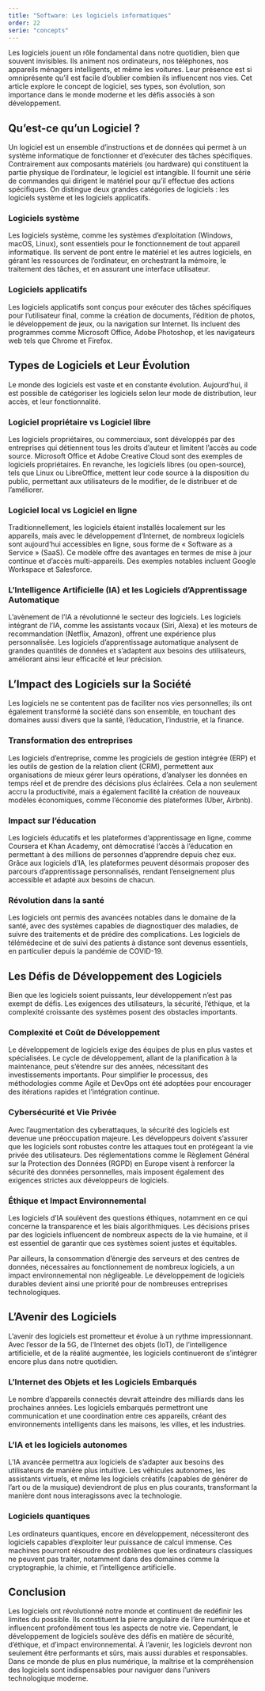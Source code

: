 ```yaml
---
title: "Software: Les logiciels informatiques"
order: 22
serie: "concepts"
---
```


Les logiciels jouent un rôle fondamental dans notre quotidien, bien que souvent invisibles. Ils animent nos ordinateurs, nos téléphones, nos appareils ménagers intelligents, et même les voitures. Leur présence est si omniprésente qu’il est facile d’oublier combien ils influencent nos vies. Cet article explore le concept de logiciel, ses types, son évolution, son importance dans le monde moderne et les défis associés à son développement.

## Qu’est-ce qu’un Logiciel ?
Un logiciel est un ensemble d’instructions et de données qui permet à un système informatique de fonctionner et d’exécuter des tâches spécifiques. Contrairement aux composants matériels (ou hardware) qui constituent la partie physique de l’ordinateur, le logiciel est intangible. Il fournit une série de commandes qui dirigent le matériel pour qu’il effectue des actions spécifiques. On distingue deux grandes catégories de logiciels : les logiciels système et les logiciels applicatifs.

### Logiciels système
Les logiciels système, comme les systèmes d’exploitation (Windows, macOS, Linux), sont essentiels pour le fonctionnement de tout appareil informatique. Ils servent de pont entre le matériel et les autres logiciels, en gérant les ressources de l’ordinateur, en orchestrant la mémoire, le traitement des tâches, et en assurant une interface utilisateur.

### Logiciels applicatifs
Les logiciels applicatifs sont conçus pour exécuter des tâches spécifiques pour l’utilisateur final, comme la création de documents, l’édition de photos, le développement de jeux, ou la navigation sur Internet. Ils incluent des programmes comme Microsoft Office, Adobe Photoshop, et les navigateurs web tels que Chrome et Firefox.

## Types de Logiciels et Leur Évolution
Le monde des logiciels est vaste et en constante évolution. Aujourd’hui, il est possible de catégoriser les logiciels selon leur mode de distribution, leur accès, et leur fonctionnalité.

### Logiciel propriétaire vs Logiciel libre
Les logiciels propriétaires, ou commerciaux, sont développés par des entreprises qui détiennent tous les droits d’auteur et limitent l’accès au code source. Microsoft Office et Adobe Creative Cloud sont des exemples de logiciels propriétaires. En revanche, les logiciels libres (ou open-source), tels que Linux ou LibreOffice, mettent leur code source à la disposition du public, permettant aux utilisateurs de le modifier, de le distribuer et de l’améliorer.

### Logiciel local vs Logiciel en ligne
Traditionnellement, les logiciels étaient installés localement sur les appareils, mais avec le développement d’Internet, de nombreux logiciels sont aujourd’hui accessibles en ligne, sous forme de « Software as a Service » (SaaS). Ce modèle offre des avantages en termes de mise à jour continue et d’accès multi-appareils. Des exemples notables incluent Google Workspace et Salesforce.

### L’Intelligence Artificielle (IA) et les Logiciels d’Apprentissage Automatique
L’avènement de l’IA a révolutionné le secteur des logiciels. Les logiciels intégrant de l’IA, comme les assistants vocaux (Siri, Alexa) et les moteurs de recommandation (Netflix, Amazon), offrent une expérience plus personnalisée. Les logiciels d’apprentissage automatique analysent de grandes quantités de données et s’adaptent aux besoins des utilisateurs, améliorant ainsi leur efficacité et leur précision.

## L’Impact des Logiciels sur la Société
Les logiciels ne se contentent pas de faciliter nos vies personnelles; ils ont également transformé la société dans son ensemble, en touchant des domaines aussi divers que la santé, l’éducation, l’industrie, et la finance.

### Transformation des entreprises
Les logiciels d’entreprise, comme les progiciels de gestion intégrée (ERP) et les outils de gestion de la relation client (CRM), permettent aux organisations de mieux gérer leurs opérations, d’analyser les données en temps réel et de prendre des décisions plus éclairées. Cela a non seulement accru la productivité, mais a également facilité la création de nouveaux modèles économiques, comme l’économie des plateformes (Uber, Airbnb).

### Impact sur l’éducation
Les logiciels éducatifs et les plateformes d’apprentissage en ligne, comme Coursera et Khan Academy, ont démocratisé l’accès à l’éducation en permettant à des millions de personnes d’apprendre depuis chez eux. Grâce aux logiciels d’IA, les plateformes peuvent désormais proposer des parcours d’apprentissage personnalisés, rendant l’enseignement plus accessible et adapté aux besoins de chacun.

### Révolution dans la santé
Les logiciels ont permis des avancées notables dans le domaine de la santé, avec des systèmes capables de diagnostiquer des maladies, de suivre des traitements et de prédire des complications. Les logiciels de télémédecine et de suivi des patients à distance sont devenus essentiels, en particulier depuis la pandémie de COVID-19.

## Les Défis de Développement des Logiciels
Bien que les logiciels soient puissants, leur développement n’est pas exempt de défis. Les exigences des utilisateurs, la sécurité, l’éthique, et la complexité croissante des systèmes posent des obstacles importants.

### Complexité et Coût de Développement
Le développement de logiciels exige des équipes de plus en plus vastes et spécialisées. Le cycle de développement, allant de la planification à la maintenance, peut s’étendre sur des années, nécessitant des investissements importants. Pour simplifier le processus, des méthodologies comme Agile et DevOps ont été adoptées pour encourager des itérations rapides et l’intégration continue.

### Cybersécurité et Vie Privée
Avec l’augmentation des cyberattaques, la sécurité des logiciels est devenue une préoccupation majeure. Les développeurs doivent s’assurer que les logiciels sont robustes contre les attaques tout en protégeant la vie privée des utilisateurs. Des réglementations comme le Règlement Général sur la Protection des Données (RGPD) en Europe visent à renforcer la sécurité des données personnelles, mais imposent également des exigences strictes aux développeurs de logiciels.

### Éthique et Impact Environnemental
Les logiciels d’IA soulèvent des questions éthiques, notamment en ce qui concerne la transparence et les biais algorithmiques. Les décisions prises par des logiciels influencent de nombreux aspects de la vie humaine, et il est essentiel de garantir que ces systèmes soient justes et équitables.

Par ailleurs, la consommation d’énergie des serveurs et des centres de données, nécessaires au fonctionnement de nombreux logiciels, a un impact environnemental non négligeable. Le développement de logiciels durables devient ainsi une priorité pour de nombreuses entreprises technologiques.

## L’Avenir des Logiciels
L’avenir des logiciels est prometteur et évolue à un rythme impressionnant. Avec l’essor de la 5G, de l’Internet des objets (IoT), de l’intelligence artificielle, et de la réalité augmentée, les logiciels continueront de s’intégrer encore plus dans notre quotidien.

### L’Internet des Objets et les Logiciels Embarqués
Le nombre d’appareils connectés devrait atteindre des milliards dans les prochaines années. Les logiciels embarqués permettront une communication et une coordination entre ces appareils, créant des environnements intelligents dans les maisons, les villes, et les industries.

### L’IA et les logiciels autonomes
L’IA avancée permettra aux logiciels de s’adapter aux besoins des utilisateurs de manière plus intuitive. Les véhicules autonomes, les assistants virtuels, et même les logiciels créatifs (capables de générer de l’art ou de la musique) deviendront de plus en plus courants, transformant la manière dont nous interagissons avec la technologie.

### Logiciels quantiques
Les ordinateurs quantiques, encore en développement, nécessiteront des logiciels capables d’exploiter leur puissance de calcul immense. Ces machines pourront résoudre des problèmes que les ordinateurs classiques ne peuvent pas traiter, notamment dans des domaines comme la cryptographie, la chimie, et l’intelligence artificielle.

## Conclusion
Les logiciels ont révolutionné notre monde et continuent de redéfinir les limites du possible. Ils constituent la pierre angulaire de l’ère numérique et influencent profondément tous les aspects de notre vie. Cependant, le développement de logiciels soulève des défis en matière de sécurité, d’éthique, et d’impact environnemental. À l’avenir, les logiciels devront non seulement être performants et sûrs, mais aussi durables et responsables. Dans ce monde de plus en plus numérique, la maîtrise et la compréhension des logiciels sont indispensables pour naviguer dans l’univers technologique moderne.